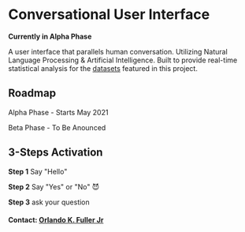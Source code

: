 # Conversational User Interface

**Currently in Alpha Phase**

A user interface that parallels human conversation. Utilizing Natural Language Processing & Artificial Intelligence. Built to provide real-time statistical analysis for the [datasets](https://github.com/eml33530/Project_2/tree/main/Resources) featured in this project.

## Roadmap

Alpha Phase - Starts May 2021

Beta Phase - To Be Anounced

## 3-Steps Activation

**Step 1** Say "Hello"

**Step 2** Say "Yes" or "No" 😈

**Step 3**  ask your question


#### Contact: [Orlando K. Fuller Jr](https://github.com/OrlandoFuller)
